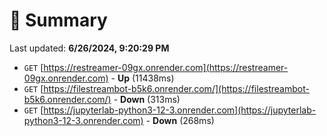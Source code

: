 # 📖 Summary
Last updated: **6/26/2024, 9:20:29 PM**

- `GET` [https://restreamer-09gx.onrender.com](https://restreamer-09gx.onrender.com) - **Up** (11438ms)
- `GET` [https://filestreambot-b5k6.onrender.com/](https://filestreambot-b5k6.onrender.com/) - **Down** (313ms)
- `GET` [https://jupyterlab-python3-12-3.onrender.com](https://jupyterlab-python3-12-3.onrender.com) - **Down** (268ms)
